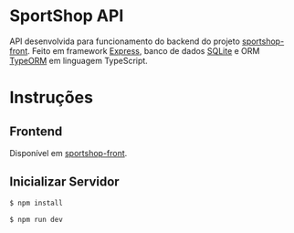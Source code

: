 # SportShop API

API desenvolvida para funcionamento do backend do projeto [sportshop-front](https://github.com/volinha/sportshop-front).
Feito em framework [Express](https://expressjs.com/pt-br/), banco de dados [SQLite](https://www.sqlite.org/index.html) e ORM [TypeORM](https://typeorm.io) em linguagem TypeScript.

# Instruções

## Frontend

Disponível em [sportshop-front](https://github.com/volinha/sportshop-front).

## Inicializar Servidor
```bash
$ npm install 
```

```bash
$ npm run dev 
```
